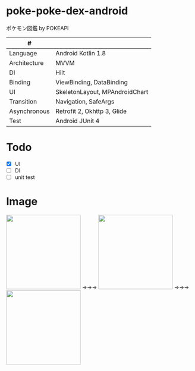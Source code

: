 # poke-poke-dex-android
ポケモン図鑑 by POKEAPI 

| # | |
| ---- |--------------------------|
| Language| Android Kotlin 1.8 |
| Architecture | MVVM |
| DI | Hilt |
| Binding | ViewBinding, DataBinding |
| UI | SkeletonLayout, MPAndroidChart |
| Transition | Navigation, SafeArgs |
| Asynchronous | Retrofit 2, Okhttp 3, Glide |
| Test | Android JUnit 4 |

# Todo
- [x] UI
- [ ] DI
- [ ] unit test

# Image
<img width=200 src="https://github.com/kuskyst/poke-poke-dex-android/assets/126965999/fbf8e7ff-8283-4dd5-9c9a-80ac16207e9e">
→→→
<img width=200 src="https://github.com/kuskyst/poke-poke-dex-android/assets/126965999/53ed77c0-c103-4d4c-990b-1ac89a7fdd4f">
→→→
<img width=200 src="https://github.com/kuskyst/poke-poke-dex-android/assets/126965999/d1982ceb-02a5-44ef-add2-296cc24f83ca">
